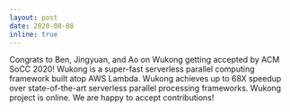 ```yaml
---
layout: post
date: 2020-08-08
inline: true
---
```


Congrats to Ben, Jingyuan, and Ao on Wukong getting accepted by ACM SoCC 2020! Wukong is a super-fast serverless parallel computing framework built atop AWS Lambda. Wukong achieves up to 68X speedup over state-of-the-art serverless parallel processing frameworks. Wukong project is online. We are happy to accept contributions!



